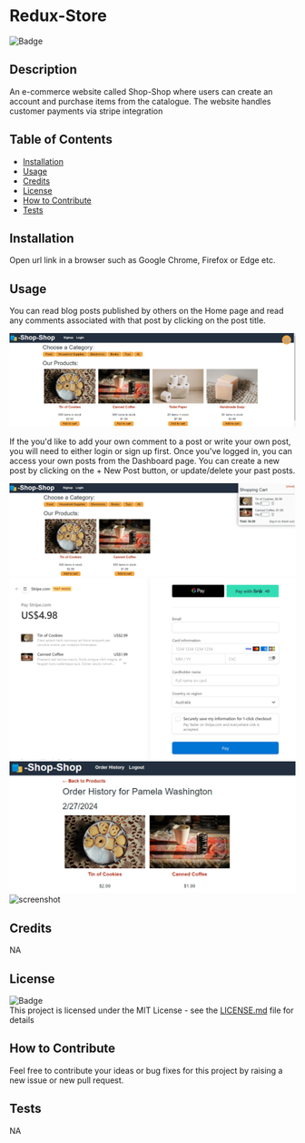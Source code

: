 # Redux-Store

![Badge](https://img.shields.io/badge/License-MIT-yellow)

## Description
    
An e-commerce website called Shop-Shop where users can create an account and purchase items from the catalogue. The website handles customer payments via stripe integration
    
## Table of Contents
    
- [Installation](#installation)
- [Usage](#usage)
- [Credits](#credits)
- [License](#license)
- [How to Contribute](#how-to-contribute)
- [Tests](#tests)
    
## Installation
    
Open url link  in a browser such as Google Chrome, Firefox or Edge etc.

## Usage

You can read blog posts published by others on the Home page and read any comments associated with that post by clicking on the post title.

![screenshot](./screenshots/Screenshot1.png)<br>

If the you'd like to add your own comment to a post or write your own post, you will need to either login or sign up first. Once you've logged in, you can access your own posts from the Dashboard page. You can create a new post by clicking on the + New Post button, or update/delete your past posts.

![screenshot](./screenshots/Screenshot2.png)<br>
![screenshot](./screenshots/Screenshot3.png)<br>
![screenshot](./screenshots/Screenshot4.png)<br>
![screenshot](./screenshots/Screenshot5.png)<br>
    
## Credits
NA

## License
![Badge](https://img.shields.io/badge/License-MIT-yellow)<br>
This project is licensed under the MIT License - see the [LICENSE.md](license) file for details    
 
## How to Contribute
    
Feel free to contribute your ideas or bug fixes for this project by raising a new issue or new pull request.
    
## Tests
NA